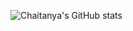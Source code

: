 ![Chaitanya's GitHub stats](https://github-readme-stats.vercel.app/api?username=chintuseet&count_private=true)

<!---
chintuseet/chintuseet is a ✨ special ✨ repository because its `README.md` (this file) appears on your GitHub profile.
You can click the Preview link to take a look at your changes.
--->
